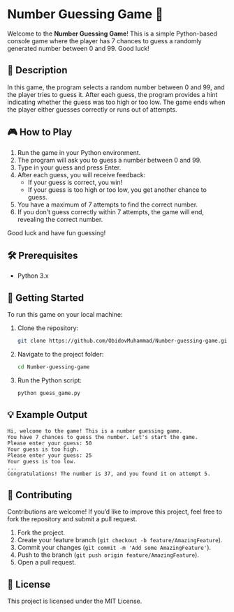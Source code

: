 
# Number Guessing Game 🎲

Welcome to the **Number Guessing Game**! This is a simple Python-based console game where the player has 7 chances to guess a randomly generated number between 0 and 99. Good luck!

## 📝 Description

In this game, the program selects a random number between 0 and 99, and the player tries to guess it. After each guess, the program provides a hint indicating whether the guess was too high or too low. The game ends when the player either guesses correctly or runs out of attempts.

## 🎮 How to Play

1. Run the game in your Python environment.
2. The program will ask you to guess a number between 0 and 99.
3. Type in your guess and press Enter.
4. After each guess, you will receive feedback:
   - If your guess is correct, you win!
   - If your guess is too high or too low, you get another chance to guess.
5. You have a maximum of 7 attempts to find the correct number.
6. If you don’t guess correctly within 7 attempts, the game will end, revealing the correct number.

Good luck and have fun guessing!

## 🛠 Prerequisites

- Python 3.x

## 🚀 Getting Started

To run this game on your local machine:

1. Clone the repository:
   ```bash
   git clone https://github.com/ObidovMuhammad/Number-guessing-game.git
   ```

2. Navigate to the project folder:
   ```bash
   cd Number-guessing-game
   ```

3. Run the Python script:
   ```bash
   python guess_game.py
   ```

## 💡 Example Output

```
Hi, welcome to the game! This is a number guessing game.
You have 7 chances to guess the number. Let's start the game.
Please enter your guess: 50
Your guess is too high.
Please enter your guess: 25
Your guess is too low.
...
Congratulations! The number is 37, and you found it on attempt 5.
```

## 🤝 Contributing

Contributions are welcome! If you’d like to improve this project, feel free to fork the repository and submit a pull request.

1. Fork the project.
2. Create your feature branch (`git checkout -b feature/AmazingFeature`).
3. Commit your changes (`git commit -m 'Add some AmazingFeature'`).
4. Push to the branch (`git push origin feature/AmazingFeature`).
5. Open a pull request.

## 📄 License

This project is licensed under the MIT License.



